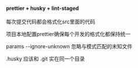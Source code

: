 

#### prettier + husky + lint-staged

每次提交代码都会格式化src里面的代码

项目本地配置prettier确保每个开发的格式化都保持统一

params
--ignore-unknown 忽略与模式匹配的未知文件

.husky 应该和 .git 实在同一个目录



